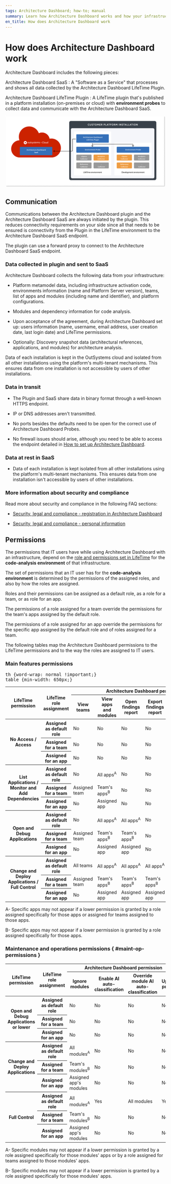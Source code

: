 ```yaml
---
tags: Architecture Dashboard; how-to; manual
summary: Learn how Architecture Dashboard works and how your infrastructure communicates with the SaaS.
en_title: How does Architecture Dashboard work
---
```


# How does Architecture Dashboard work

Architecture Dashboard includes the following pieces:

Architecture Dashboard SaaS
:   A "Software as a Service" that processes and shows all data collected by the Architecture Dashboard LifeTime Plugin.

Architecture Dashboard LifeTime Plugin
:   A LifeTime plugin that's published in a platform installation (on-premises or cloud) with **environment probes** to collect data and communicate with the Architecture Dashboard SaaS.

![Architecture Dashboard diagram](images/how-works-diag.png)

## Communication

Communications between the Architecture Dashboard plugin and the Architecture Dashboard SaaS are always initiated by the plugin. This reduces connectivity requirements on your side since all that needs to be ensured is connectivity from the Plugin in the LifeTime environment to the Architecture Dashboard SaaS endpoint.

The plugin can use a forward proxy to connect to the Architecture Dashboard SaaS endpoint.

### Data collected in plugin and sent to SaaS

Architecture Dashboard collects the following data from your infrastructure:

* Platform metamodel data, including infrastructure activation code, environments information (name and Platform Server version), teams, list of apps and modules (including name and identifier), and platform configurations.

* Modules and dependency information for code analysis.

* Upon acceptance of the agreement, during Architecture Dashboard set up: users information (name, username, email address, user creation date, last login date) and LifeTime permissions.

* Optionally: Discovery snapshot data (architectural references, applications, and modules) for architecture analysis.

Data of each installation is kept in the OutSystems cloud and isolated from all other installations using the platform's multi-tenant mechanisms. This ensures data from one installation is not accessible by users of other installations.

### Data in transit

* The Plugin and SaaS share data in binary format through a well-known HTTPS endpoint.

* IP or DNS addresses aren't transmitted.

* No ports besides the defaults need to be open for the correct use of Architecture Dashboard Probes.

* No firewall issues should arise, although you need to be able to access the endpoint detailed in [How to set up Architecture Dashboard](how-setup.md).

### Data at rest in SaaS

* Data of each installation is kept isolated from all other installations using the platform's multi-tenant mechanisms. This ensures data from one installation isn't accessible by users of other installations.

### More information about security and compliance

Read more about security and compliance in the following FAQ sections:

* [Security, legal and compliance - registration in Architecture Dashboard](faq.md#data-faq)

* [Security, legal and compliance - personal information](faq.md#personal-data-faq)

## Permissions

The permissions that IT users have while using Architecture Dashboard with an infrastructure, depend on the [role and permissions set in LifeTime](..\manage-it-teams\about-permission-levels.md#permissions) for the **code-analysis environment** of that infrastructure.

<div class="info" markdown="1">

The set of permissions that an IT user has for the **code-analysis environment** is determined by the permissions of the assigned roles, and also by how the roles are assigned.

Roles and their permissions can be assigned as a default role, as a role for a team, or as role for an app.

The permissions of a role assigned for a team override the permissions for the team's apps assigned by the default role.

The permissions of a role assigned for an app override the permissions for the specific app assigned by the default role and of roles assigned for a team.

</div>

The following tables map the Architecture Dashboard permissions to the LifeTime permissions and to the way the roles are assigned to IT users.

### Main features permissions

<pre class="script-css">
th {word-wrap: normal !important;}
table {min-width: 650px;}
</pre>

<table>
<thead>
<tr>
<th rowspan="2">LifeTime permission</th>
<th rowspan="2">LifeTime role assignment</th>
<th colspan="6">Architecture Dashboard permission</th>
</tr>
<tr>
<th>View teams</th>
<th>View apps and modules</th>
<th>Open findings report</th>
<th>Export findings report</th>
<th>Resolve findings</th>
<th>Overview dashboard</th>
</tr>
</thead>
<tbody>
<tr>
<th rowspan="3">No Access /<br/>Access</th>
<th>Assigned as default role</th>
<td>No</td>
<td>No</td>
<td>No</td>
<td>No</td>
<td>No</td>
<td>No</td>
</tr>
<tr>
<th>Assigned for a team</th>
<td>No</td>
<td>No</td>
<td>No</td>
<td>No</td>
<td>No</td>
<td>No</td>
</tr>
<tr>
<th>Assigned for an app</th>
<td>No</td>
<td>No</td>
<td>No</td>
<td>No</td>
<td>No</td>
<td>No</td>
</tr>
<tr>
<th rowspan="3">List Applications /<br/>Monitor and Add Dependencies</th>
<th>Assigned as default role</th>
<td>No</td>
<td>All apps<sup>A</sup></td>
<td>No</td>
<td>No</td>
<td>No</td>
<td>No</td>
</tr>
<tr>
<th>Assigned for a team</th>
<td>Assigned team</td>
<td>Team's apps<sup>B</sup></td>
<td>No</td>
<td>No</td>
<td>No</td>
<td>No</td>
</tr>
<tr>
<th>Assigned for an app</th>
<td>No</td>
<td>Assigned app</td>
<td>No</td>
<td>No</td>
<td>No</td>
<td>No</td>
</tr>
<tr>
<th rowspan="3">Open and Debug Applications </th>
<th>Assigned as default role</th>
<td>No</td>
<td>All apps<sup>A</sup></td>
<td>All apps<sup>A</sup></td>
<td>No</td>
<td>No</td>
<td>All apps<sup>A</sup></td>
</tr>
<tr>
<th>Assigned for a team</th>
<td>Assigned team</td>
<td>Team's apps<sup>B</sup></td>
<td>Team's apps<sup>B</sup></td>
<td>No</td>
<td>No</td>
<td>Team's apps<sup>B</sup></td>
</tr>
<tr>
<th>Assigned for an app</th>
<td>No</td>
<td>Assigned app</td>
<td>Assigned app</td>
<td>No</td>
<td>No</td>
<td>Assigned app</td>
</tr>
<tr>
<th rowspan="3">Change and Deploy Applications /<br/>Full Control</th>
<th>Assigned as default role</th>
<td>All teams</td>
<td>All apps<sup>A</sup></td>
<td>All apps<sup>A</sup></td>
<td>All apps<sup>A</sup></td>
<td>All apps<sup>A</sup></td>
<td>All apps<sup>A</sup></td>
</tr>
<tr>
<th>Assigned for a team</th>
<td>Assigned team</td>
<td>Team's apps<sup>B</sup></td>
<td>Team's apps<sup>B</sup></td>
<td>Team's apps<sup>B</sup></td>
<td>Team's apps<sup>B</sup></td>
<td>Team's apps<sup>B</sup></td>
</tr>
<tr>
<th>Assigned for an app</th>
<td>No</td>
<td>Assigned app</td>
<td>Assigned app</td>
<td>Assigned app</td>
<td>Assigned app</td>
<td>Assigned app</td>
</tr>
</tbody>
</table>

A- Specific apps may not appear if a lower permission is granted by a role assigned specifically for those apps or assigned for teams assigned to those apps.

B- Specific apps may not appear if a lower permission is granted by a role assigned specifically for those apps.

### Maintenance and operations permissions { #maint-op-permissions }

<table>
<thead>
<tr>
<th rowspan="2">LifeTime permission</th>
<th rowspan="2">LifeTime role assignment</th>
<th colspan="4">Architecture Dashboard permission</th>
</tr>
<tr>
<th>Ignore modules</th>
<th>Enable AI auto-classification</th>
<th>Override module AI auto-classification</th>
<th>Update probes</th>
</tr>
</thead>
<tbody>
<tr>
<th rowspan="3">Open and Debug Applications or lower</th>
<th>Assigned as default role</th>
<td>No</td>
<td>No</td>
<td>No</td>
<td>No</td>
</tr>
<tr>
<th>Assigned for a team</th>
<td>No</td>
<td>No</td>
<td>No</td>
<td>No</td>
</tr>
<tr>
<th>Assigned for an app</th>
<td>No</td>
<td>No</td>
<td>No</td>
<td>No</td>
</tr>
<tr>
<th rowspan="3">Change and Deploy Applications</th>
<th>Assigned as default role</th>
<td>All modules<sup>A</sup></td>
<td>No</td>
<td>No</td>
<td>No</td>
</tr>
<tr>
<th>Assigned for a team</th>
<td>Team's modules<sup>B</sup></td>
<td>No</td>
<td>No</td>
<td>No</td>
</tr>
<tr>
<th>Assigned for an app</th>
<td>Assigned app's modules</td>
<td>No</td>
<td>No</td>
<td>No</td>
</tr>
<tr>
<th rowspan="3">Full Control</th>
<th>Assigned as default role</th>
<td>All modules<sup>A</sup></td>
<td>Yes</td>
<td>All modules</td>
<td>Yes</td>
</tr>
<tr>
<th>Assigned for a team</th>
<td>Team's modules<sup>B</sup></td>
<td>No</td>
<td>No</td>
<td>No</td>
</tr>
<tr>
<th>Assigned for an app</th>
<td>Assigned app's modules</td>
<td>No</td>
<td>No</td>
<td>No</td>
</tr>
</tbody>
</table>
A- Specific modules may not appear if a lower permission is granted by a role assigned specifically for those modules' apps or by a role assigned for teams assigned to those modules' apps.

B- Specific modules may not appear if a lower permission is granted by a role assigned specifically for those modules' apps.
